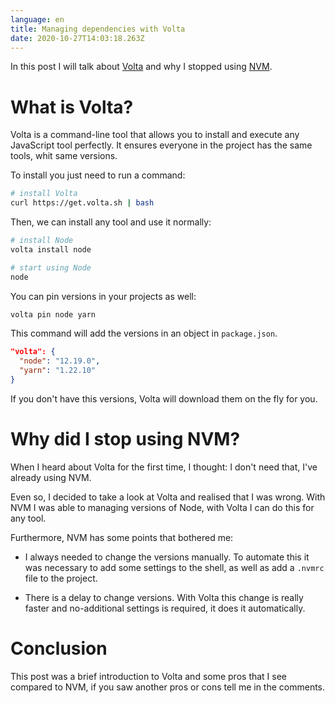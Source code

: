 ```yaml
---
language: en
title: Managing dependencies with Volta
date: 2020-10-27T14:03:18.263Z
---
```

In this post I will talk about [Volta](https://volta.sh/) and why I stopped using [NVM](http://nvm.sh/).

# What is Volta?
Volta is a command-line tool that allows you to install and execute any JavaScript tool perfectly. It ensures everyone in the project has the same tools, whit same versions.

To install you just need to run a command:
```bash
# install Volta
curl https://get.volta.sh | bash
```

Then, we can install any tool and use it normally:
```bash
# install Node
volta install node

# start using Node
node
```

You can pin versions in your projects as well:
```bash
volta pin node yarn
```

This command will add the versions in an object in `package.json`.
```json
"volta": {
  "node": "12.19.0",
  "yarn": "1.22.10"
}
```

If you don't have this versions, Volta will download them on the fly for you.

# Why did I stop using NVM?

When I heard about Volta for the first time, I thought: I don't need that, I've already using NVM.

Even so, I decided to take a look at Volta and realised that I was wrong. With NVM I was able to managing versions of Node, with Volta I can do this for any tool.

Furthermore, NVM has some points that bothered me:

* I always needed to change the versions manually. To automate this it was necessary to add some settings to the shell, as well as add a `.nvmrc` file to the project.

* There is a delay to change versions. With Volta this change is really faster and no-additional settings is required, it does it automatically.

# Conclusion

This post was a brief introduction to Volta and some pros that I see compared to NVM, if you saw another pros or cons tell me in the comments.